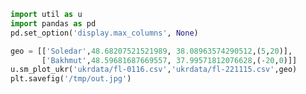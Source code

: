 
```python
import util as u
import pandas as pd
pd.set_option('display.max_columns', None)
```
























```python
geo = [['Soledar',48.68207521521989, 38.08963574290512,(5,20)],
       ['Bakhmut',48.59681687669557, 37.99571812076628,(-20,0)]]
u.sm_plot_ukr('ukrdata/fl-0116.csv','ukrdata/fl-221115.csv',geo)
plt.savefig('/tmp/out.jpg')
```









